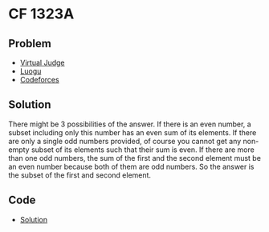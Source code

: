 # CF 1323A

## Problem

- [Virtual Judge](https://vjudge.net/problem/CodeForces-1323A)
- [Luogu](https://www.luogu.com.cn/problem/CF1323A)
- [Codeforces](https://codeforces.com/problemset/problem/1323/A)

## Solution

There might be 3 possibilities of the answer. If there is an even number, a subset including only this number has an even sum of its elements. If there are only a single odd numbers provided, of course you cannot get any non-empty subset of its elements such that their sum is even. If there are more than one odd numbers, the sum of the first and the second element must be an even number because both of them are odd numbers. So the answer is the subset of the first and second element.

## Code

- [Solution](CF.1323A.0.cpp)
